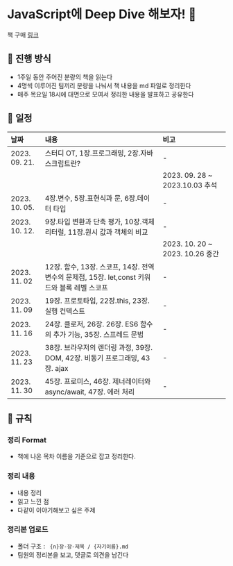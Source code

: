 # JavaScript에 Deep Dive 해보자! 🌊

책 구매  [링크](https://product.kyobobook.co.kr/detail/S000001766445)

## 📌 진행 방식

- 1주일 동안 주어진 분량의 책을 읽는다
- 4명씩 이루어진 팀끼리 분량을 나눠서 책 내용을 md 파일로 정리한다
- 매주 목요일 18시에 대면으로 모여서 정리한 내용을 발표하고 공유한다

## 📌 일정

|     날짜             |  내용                               | 비고 |
| :----------------- | :------------------------------  | :----- |
| 2023. 09. 21. | 스터디 OT, 1장.프로그래밍, 2장.자바스크립트란? |  -   |
|               |                                |  2023. 09. 28 ~ 2023.10.03 추석  |     |
| 2023. 10. 05. | 4장.변수, 5장.표현식과 문, 6장.데이터 타입 |  -   |                          
| 2023. 10. 12. | 9장.타입 변환과 단축 평가, 10장.객체 리터럴, 11장.원시 값과 객체의 비교 |  -   |
|               |                                |  2023. 10. 20 ~ 2023. 10.26 중간 |
| 2023. 11. 02  | 12장. 함수, 13장. 스코프, 14장. 전역 변수의 문제점, 15장. let,const 키워드와 블록 레벨 스코프 |  -   |
| 2023. 11. 09  | 19장. 프로토타입, 22장.this, 23장. 실행 컨텍스트 |  -   |
| 2023. 11. 16  | 24장. 클로저, 26장. 26장. ES6 함수의 추가 기능, 35장. 스프레드 문법 |  -   |
| 2023. 11. 23  | 38장. 브라우저의 렌더링 과정, 39장. DOM, 42장. 비동기 프로그래밍, 43장. ajax |  -   |
| 2023. 11. 30  | 45장. 프로미스, 46장. 제너레이터와 async/await, 47장. 에러 처리 |  -   |

## 📌 규칙

### 정리 Format

- 책에 나온 목차 이름을 기준으로 잡고 정리한다.

### 정리 내용

- 내용 정리
- 읽고 느낀 점
- 다같이 이야기해보고 싶은 주제

### 정리본 업로드

- 폴더 구조 : ` {n}장-장-제목 / {자기이름}.md`
- 팀원의 정리본을 보고, 댓글로 의견을 남긴다

